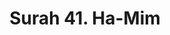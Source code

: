 ---
title       : "Surah 41. Ha-Mim"
DATE        : 7/25/2018 9:18:17 AM
draft       : false
TYPE        : "quran"

BookCode    : "ARB"
SurahNumber : "41"
TotalAyah   : "54"
---